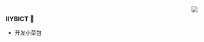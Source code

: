 <img align="right" src="https://github-readme-stats.vercel.app/api?username=IIYBICT&show_icons=true&icon_color=CE1D2D&text_color=718096&bg_color=ffffff&hide_title=true" />

### IIYBICT 👋
- 开发小菜包

